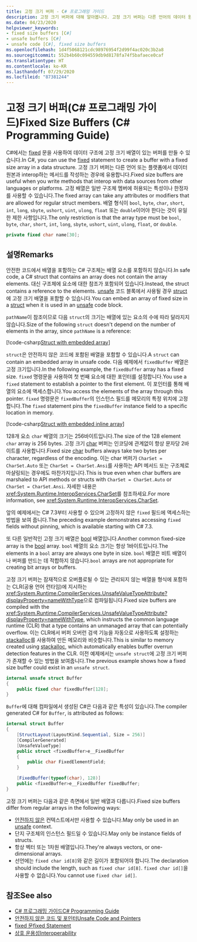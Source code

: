 ```yaml
---
title: 고정 크기 버퍼 - C# 프로그래밍 가이드
description: 고정 크기 버퍼에 대해 알아봅니다. 고정 크기 버퍼는 다른 언어의 데이터 원본과 상호 작용하는 메서드를 작성하는 데 사용됩니다.
ms.date: 04/23/2020
helpviewer_keywords:
- fixed size buffers [C#]
- unsafe buffers [C#]
- unsafe code [C#], fixed size buffers
ms.openlocfilehash: 1d4f5068121cdc98976954f2d99f4ac020c3b2a8
ms.sourcegitcommit: 552b4b60c094559db9d8178fa74f5bafaece0caf
ms.translationtype: HT
ms.contentlocale: ko-KR
ms.lasthandoff: 07/29/2020
ms.locfileid: "87381244"
---
```

# <a name="fixed-size-buffers-c-programming-guide"></a><span data-ttu-id="eabce-104">고정 크기 버퍼(C# 프로그래밍 가이드)</span><span class="sxs-lookup"><span data-stu-id="eabce-104">Fixed Size Buffers (C# Programming Guide)</span></span>

<span data-ttu-id="eabce-105">C#에서는 [fixed](../../language-reference/keywords/fixed-statement.md) 문을 사용하여 데이터 구조에 고정 크기 배열이 있는 버퍼를 만들 수 있습니다.</span><span class="sxs-lookup"><span data-stu-id="eabce-105">In C#, you can use the [fixed](../../language-reference/keywords/fixed-statement.md) statement to create a buffer with a fixed size array in a data structure.</span></span> <span data-ttu-id="eabce-106">고정 크기 버퍼는 다른 언어 또는 플랫폼에서 데이터 원본과 interop하는 메서드를 작성하는 경우에 유용합니다.</span><span class="sxs-lookup"><span data-stu-id="eabce-106">Fixed size buffers are useful when you write methods that interop with data sources from other languages or platforms.</span></span> <span data-ttu-id="eabce-107">고정 배열은 일반 구조체 멤버에 허용되는 특성이나 한정자를 사용할 수 있습니다.</span><span class="sxs-lookup"><span data-stu-id="eabce-107">The fixed array can take any attributes or modifiers that are allowed for regular struct members.</span></span> <span data-ttu-id="eabce-108">배열 형식이 `bool`, `byte`, `char`, `short`, `int`, `long`, `sbyte`, `ushort`, `uint`, `ulong`, `float` 또는 `double`이어야 한다는 것이 유일한 제한 사항입니다.</span><span class="sxs-lookup"><span data-stu-id="eabce-108">The only restriction is that the array type must be `bool`, `byte`, `char`, `short`, `int`, `long`, `sbyte`, `ushort`, `uint`, `ulong`, `float`, or `double`.</span></span>

```csharp
private fixed char name[30];
```

## <a name="remarks"></a><span data-ttu-id="eabce-109">설명</span><span class="sxs-lookup"><span data-stu-id="eabce-109">Remarks</span></span>

<span data-ttu-id="eabce-110">안전한 코드에서 배열을 포함하는 C# 구조체는 배열 요소를 포함하지 않습니다.</span><span class="sxs-lookup"><span data-stu-id="eabce-110">In safe code, a C# struct that contains an array does not contain the array elements.</span></span> <span data-ttu-id="eabce-111">대신 구조체에 요소에 대한 참조가 포함되어 있습니다.</span><span class="sxs-lookup"><span data-stu-id="eabce-111">Instead, the struct contains a reference to the elements.</span></span> <span data-ttu-id="eabce-112">[unsafe](../../language-reference/keywords/unsafe.md) 코드 블록에서 사용될 경우 [struct](../../language-reference/builtin-types/struct.md)에 고정 크기 배열을 포함할 수 있습니다.</span><span class="sxs-lookup"><span data-stu-id="eabce-112">You can embed an array of fixed size in a [struct](../../language-reference/builtin-types/struct.md) when it is used in an [unsafe](../../language-reference/keywords/unsafe.md) code block.</span></span>

<span data-ttu-id="eabce-113">`pathName`이 참조이므로 다음 `struct`의 크기는 배열에 있는 요소의 수에 따라 달라지지 않습니다.</span><span class="sxs-lookup"><span data-stu-id="eabce-113">Size of the following `struct` doesn't depend on the number of elements in the array, since `pathName` is a reference:</span></span>

[!code-csharp[Struct with embedded array](snippets/FixedKeywordExamples.cs#6)]

<span data-ttu-id="eabce-114">`struct`은 안전하지 않은 코드에 포함된 배열을 포함할 수 있습니다.</span><span class="sxs-lookup"><span data-stu-id="eabce-114">A `struct` can contain an embedded array in unsafe code.</span></span> <span data-ttu-id="eabce-115">다음 예제에서 `fixedBuffer` 배열은 고정 크기입니다.</span><span class="sxs-lookup"><span data-stu-id="eabce-115">In the following example, the `fixedBuffer` array has a fixed size.</span></span> <span data-ttu-id="eabce-116">`fixed` 명령문을 사용하여 첫 번째 요소에 대한 포인터를 설정합니다.</span><span class="sxs-lookup"><span data-stu-id="eabce-116">You use a `fixed` statement to establish a pointer to the first element.</span></span> <span data-ttu-id="eabce-117">이 포인터를 통해 배열의 요소에 액세스합니다.</span><span class="sxs-lookup"><span data-stu-id="eabce-117">You access the elements of the array through this pointer.</span></span> <span data-ttu-id="eabce-118">`fixed` 명령문은 `fixedBuffer`의 인스턴스 필드를 메모리의 특정 위치에 고정합니다.</span><span class="sxs-lookup"><span data-stu-id="eabce-118">The `fixed` statement pins the `fixedBuffer` instance field to a specific location in memory.</span></span>

[!code-csharp[Struct with embedded inline array](snippets/FixedKeywordExamples.cs#7)]

<span data-ttu-id="eabce-119">128개 요소 `char` 배열의 크기는 256바이트입니다.</span><span class="sxs-lookup"><span data-stu-id="eabce-119">The size of the 128 element `char` array is 256 bytes.</span></span> <span data-ttu-id="eabce-120">고정 크기 [char](../../language-reference/builtin-types/char.md) 버퍼는 인코딩에 관계없이 항상 문자당 2바이트를 사용합니다.</span><span class="sxs-lookup"><span data-stu-id="eabce-120">Fixed size [char](../../language-reference/builtin-types/char.md) buffers always take two bytes per character, regardless of the encoding.</span></span> <span data-ttu-id="eabce-121">이는 char 버퍼가 `CharSet = CharSet.Auto` 또는 `CharSet = CharSet.Ansi`를 사용하는 API 메서드 또는 구조체로 마샬링되는 경우에도 마찬가지입니다.</span><span class="sxs-lookup"><span data-stu-id="eabce-121">This is true even when char buffers are marshaled to API methods or structs with `CharSet = CharSet.Auto` or `CharSet = CharSet.Ansi`.</span></span> <span data-ttu-id="eabce-122">자세한 내용은 <xref:System.Runtime.InteropServices.CharSet>를 참조하세요.</span><span class="sxs-lookup"><span data-stu-id="eabce-122">For more information, see <xref:System.Runtime.InteropServices.CharSet>.</span></span>

<span data-ttu-id="eabce-123">앞의 예제에서는 C# 7.3부터 사용할 수 있으며 고정하지 않은 `fixed` 필드에 액세스하는 방법을 보여 줍니다.</span><span class="sxs-lookup"><span data-stu-id="eabce-123">The  preceding example demonstrates accessing `fixed` fields without pinning, which is available starting with C# 7.3.</span></span>

<span data-ttu-id="eabce-124">또 다른 일반적인 고정 크기 배열은 [bool](../../language-reference/builtin-types/bool.md) 배열입니다.</span><span class="sxs-lookup"><span data-stu-id="eabce-124">Another common fixed-size array is the [bool](../../language-reference/builtin-types/bool.md) array.</span></span> <span data-ttu-id="eabce-125">`bool` 배열의 요소 크기는 항상 1바이트입니다.</span><span class="sxs-lookup"><span data-stu-id="eabce-125">The elements in a `bool` array are always one byte in size.</span></span> <span data-ttu-id="eabce-126">`bool` 배열은 비트 배열이나 버퍼를 만드는 데 적합하지 않습니다.</span><span class="sxs-lookup"><span data-stu-id="eabce-126">`bool` arrays are not appropriate for creating bit arrays or buffers.</span></span>

<span data-ttu-id="eabce-127">고정 크기 버퍼는 잠재적으로 오버플로될 수 있는 관리되지 않는 배열을 형식에 포함하는 CLR(공용 언어 런타임)에 지시하는 <xref:System.Runtime.CompilerServices.UnsafeValueTypeAttribute?displayProperty=nameWithType>으로 컴파일됩니다.</span><span class="sxs-lookup"><span data-stu-id="eabce-127">Fixed size buffers are compiled with the <xref:System.Runtime.CompilerServices.UnsafeValueTypeAttribute?displayProperty=nameWithType>, which instructs the common language runtime (CLR) that a type contains an unmanaged array that can potentially overflow.</span></span> <span data-ttu-id="eabce-128">이는 CLR에서 버퍼 오버런 검색 기능을 자동으로 사용하도록 설정하는 [stackalloc](../../language-reference/operators/stackalloc.md)를 사용하여 만든 메모리와 비슷합니다.</span><span class="sxs-lookup"><span data-stu-id="eabce-128">This is similar to memory created using [stackalloc](../../language-reference/operators/stackalloc.md), which automatically enables buffer overrun detection features in the CLR.</span></span> <span data-ttu-id="eabce-129">이전 예제에서는 `unsafe struct`에 고정 크기 버퍼가 존재할 수 있는 방법을 보여줍니다.</span><span class="sxs-lookup"><span data-stu-id="eabce-129">The previous example shows how a fixed size buffer could exist in an `unsafe struct`.</span></span>

```csharp
internal unsafe struct Buffer
{
    public fixed char fixedBuffer[128];
}
```

<span data-ttu-id="eabce-130">`Buffer`에 대해 컴파일에서 생성된 C#은 다음과 같은 특성이 있습니다.</span><span class="sxs-lookup"><span data-stu-id="eabce-130">The compiler generated C# for `Buffer`, is attributed as follows:</span></span>

```csharp
internal struct Buffer
{
    [StructLayout(LayoutKind.Sequential, Size = 256)]
    [CompilerGenerated]
    [UnsafeValueType]
    public struct <fixedBuffer>e__FixedBuffer
    {
        public char FixedElementField;
    }

    [FixedBuffer(typeof(char), 128)]
    public <fixedBuffer>e__FixedBuffer fixedBuffer;
}
```

<span data-ttu-id="eabce-131">고정 크기 버퍼는 다음과 같은 측면에서 일반 배열과 다릅니다.</span><span class="sxs-lookup"><span data-stu-id="eabce-131">Fixed size buffers differ from regular arrays in the following ways:</span></span>

- <span data-ttu-id="eabce-132">[안전하지 않은](../../language-reference/keywords/unsafe.md) 컨텍스트에서만 사용할 수 있습니다.</span><span class="sxs-lookup"><span data-stu-id="eabce-132">May only be used in an [unsafe](../../language-reference/keywords/unsafe.md) context.</span></span>
- <span data-ttu-id="eabce-133">단지 구조체의 인스턴스 필드일 수 있습니다.</span><span class="sxs-lookup"><span data-stu-id="eabce-133">May only be instance fields of structs.</span></span>
- <span data-ttu-id="eabce-134">항상 벡터 또는 1차원 배열입니다.</span><span class="sxs-lookup"><span data-stu-id="eabce-134">They're always vectors, or one-dimensional arrays.</span></span>
- <span data-ttu-id="eabce-135">선언에는 `fixed char id[8]`와 같은 길이가 포함되어야 합니다.</span><span class="sxs-lookup"><span data-stu-id="eabce-135">The declaration should include the length, such as `fixed char id[8]`.</span></span> <span data-ttu-id="eabce-136">`fixed char id[]`을 사용할 수 없습니다.</span><span class="sxs-lookup"><span data-stu-id="eabce-136">You cannot use `fixed char id[]`.</span></span>

## <a name="see-also"></a><span data-ttu-id="eabce-137">참조</span><span class="sxs-lookup"><span data-stu-id="eabce-137">See also</span></span>

- [<span data-ttu-id="eabce-138">C# 프로그래밍 가이드</span><span class="sxs-lookup"><span data-stu-id="eabce-138">C# Programming Guide</span></span>](../index.md)
- [<span data-ttu-id="eabce-139">안전하지 않은 코드 및 포인터</span><span class="sxs-lookup"><span data-stu-id="eabce-139">Unsafe Code and Pointers</span></span>](index.md)
- [<span data-ttu-id="eabce-140">fixed 문</span><span class="sxs-lookup"><span data-stu-id="eabce-140">fixed Statement</span></span>](../../language-reference/keywords/fixed-statement.md)
- [<span data-ttu-id="eabce-141">상호 운용성</span><span class="sxs-lookup"><span data-stu-id="eabce-141">Interoperability</span></span>](../interop/index.md)

